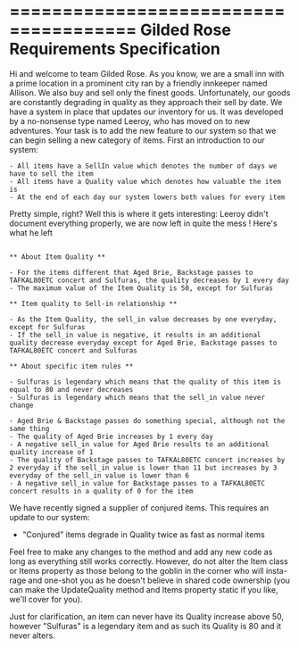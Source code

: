 ======================================
Gilded Rose Requirements Specification
======================================

Hi and welcome to team Gilded Rose. As you know, we are a small inn with a prime location in a
prominent city ran by a friendly innkeeper named Allison. We also buy and sell only the finest goods.
Unfortunately, our goods are constantly degrading in quality as they approach their sell by date. We
have a system in place that updates our inventory for us. It was developed by a no-nonsense type named
Leeroy, who has moved on to new adventures. Your task is to add the new feature to our system so that
we can begin selling a new category of items. First an introduction to our system:

	- All items have a SellIn value which denotes the number of days we have to sell the item
	- All items have a Quality value which denotes how valuable the item is
	- At the end of each day our system lowers both values for every item

Pretty simple, right? Well this is where it gets interesting: Leeroy didn't document everything properly,
we are now left in quite the mess ! Here's what he left
```

** About Item Quality **

- For the items different that Aged Brie, Backstage passes to TAFKAL80ETC concert and Sulfuras, the quality decreases by 1 every day
- The maximum value of the Item Quality is 50, except for Sulfuras

** Item quality to Sell-in relationship **

- As the Item Quality, the sell_in value decreases by one everyday, except for Sulfuras
- If the sell_in value is negative, it results in an additional quality decrease everyday except for Aged Brie, Backstage passes to TAFKAL80ETC concert and Sulfuras

** About specific item rules **

- Sulfuras is legendary which means that the quality of this item is equal to 80 and never decreases
- Sulfuras is legendary which means that the sell_in value never change

- Aged Brie & Backstage passes do something special, although not the same thing
- The quality of Aged Brie increases by 1 every day
- A negative sell_in value for Aged Brie results to an additional quality increase of 1
- The quality of Backstage passes to TAFKAL80ETC concert increases by 2 everyday if the sell_in value is lower than 11 but increases by 3 everyday of the sell_in value is lower than 6
- A negative sell_in value for Backstage passes to a TAFKAL80ETC concert results in a quality of 0 for the item

```
We have recently signed a supplier of conjured items. This requires an update to our system:

- "Conjured" items degrade in Quality twice as fast as normal items

Feel free to make any changes to the method and add any new code as long as everything
still works correctly. However, do not alter the Item class or Items property as those belong to the
goblin in the corner who will insta-rage and one-shot you as he doesn't believe in shared code
ownership (you can make the UpdateQuality method and Items property static if you like, we'll cover
for you).

Just for clarification, an item can never have its Quality increase above 50, however "Sulfuras" is a
legendary item and as such its Quality is 80 and it never alters.
